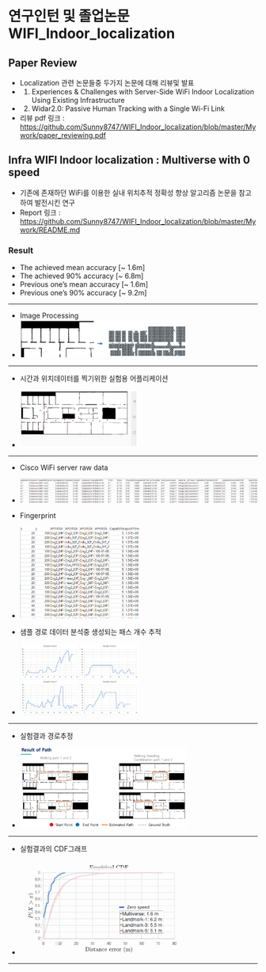 # 연구인턴 및 졸업논문 WIFI_Indoor_localization

## Paper Review

- Localization 관련 논문들중 두가지 논문에 대해 리뷰및 발표
- 1. Experiences & Challenges with Server-Side WiFi Indoor Localization Using Existing Infrastructure
- 2. Widar2.0: Passive Human Tracking with a Single Wi-Fi Link
- 리뷰 pdf 링크 : <https://github.com/Sunny8747/WIFI_Indoor_localization/blob/master/Mywork/paper_reviewing.pdf>

## Infra WIFI Indoor localization : Multiverse with 0 speed

- 기존에 존재하던 WiFi를 이용한 실내 위치추적 정확성 향상 알고리즘 논문을 참고하여 발전시킨 연구
- Report 링크 : <https://github.com/Sunny8747/WIFI_Indoor_localization/blob/master/Mywork/README.md>

### Result

- The achieved mean accuracy [~ 1.6m]
- The achieved 90% accuracy [~ 6.8m]
- Previous one’s mean accuracy [~ 1.6m]
- Previous one’s 90% accuracy [~ 9.2m]
<hr>

- Image Processing
- <img src="https://github.com/Sunny8747/WIFI_Indoor_localization/blob/master/image%20processing.png" width="70%" height="60%" title="px(픽셀) 크기 설정" alt="image processing"></img>
<hr>

* 시간과 위치데이터를 찍기위한 실험용 어플리케이션

- <img src="https://github.com/Sunny8747/WIFI_Indoor_localization/blob/master/application%20image.png" width="50%" height="40%" title="px(픽셀) 크기 설정" alt="app_result_image"></img>
<hr>

* Cisco WiFi server raw data

- <img src="https://github.com/Sunny8747/WIFI_Indoor_localization/blob/master/row%20data.png" width="100%" title="Cisco raw data" alt="app_result_image"></img>

* Fingerprint

- <img src="https://github.com/Sunny8747/WIFI_Indoor_localization/blob/master/last.png" width="50%" title="Last Pingerprint" alt="app_result_image"></img>

* 샘플 경로 데이터 분석중 생성되는 패스 개수 추적

- <img src="https://github.com/Sunny8747/WIFI_Indoor_localization/blob/master/sample.GIF" width="50%" height="40%" title="px(픽셀) 크기 설정" alt="app_result_image"></img>
<hr>

* 실험결과 경로추정

- <img src="https://github.com/Sunny8747/WIFI_Indoor_localization/blob/master/result_of_path.png" width="70%" height="60%" title="px(픽셀) 크기 설정" alt="result of path finding program"></img>
<hr>

- 실험결과의 CDF그래프

- <img src="https://github.com/Sunny8747/WIFI_Indoor_localization/blob/master/result_overlap_Final.GIF" width="70%" height="60%" title="Result CDF" alt="result of path finding program"></img>

<hr>
